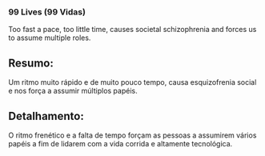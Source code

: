 ### 99 Lives (99 Vidas)

Too fast a pace, too little time, causes societal schizophrenia and forces us to assume multiple roles.

## Resumo:

Um ritmo muito rápido e de muito pouco tempo, causa esquizofrenia social e nos força a assumir múltiplos papéis.

## Detalhamento: 

O ritmo frenético e a falta de tempo forçam as pessoas a assumirem vários papéis a fim de lidarem com a vida corrida e altamente tecnológica.